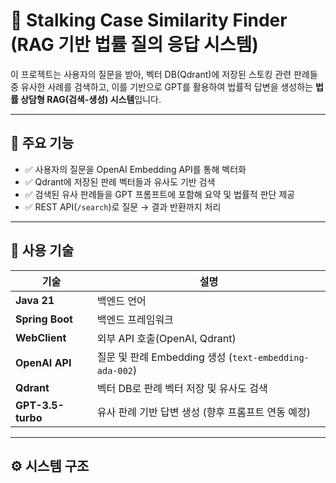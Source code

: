 # 🧠 Stalking Case Similarity Finder (RAG 기반 법률 질의 응답 시스템)

이 프로젝트는 사용자의 질문을 받아, 벡터 DB(Qdrant)에 저장된 스토킹 관련 판례들 중 유사한 사례를 검색하고, 이를 기반으로 GPT를 활용하여 법률적 답변을 생성하는 **법률 상담형 RAG(검색-생성) 시스템**입니다.

---

## 📌 주요 기능

- ✅ 사용자의 질문을 OpenAI Embedding API를 통해 벡터화
- ✅ Qdrant에 저장된 판례 벡터들과 유사도 기반 검색
- ✅ 검색된 유사 판례들을 GPT 프롬프트에 포함해 요약 및 법률적 판단 제공
- ✅ REST API(`/search`)로 질문 → 결과 반환까지 처리

---

## 🧰 사용 기술

| 기술               | 설명 |
|--------------------|------|
| **Java 21**        | 백엔드 언어 |
| **Spring Boot**    | 백엔드 프레임워크 |
| **WebClient**      | 외부 API 호출(OpenAI, Qdrant) |
| **OpenAI API**     | 질문 및 판례 Embedding 생성 (`text-embedding-ada-002`) |
| **Qdrant**         | 벡터 DB로 판례 벡터 저장 및 유사도 검색 |
| **GPT-3.5-turbo**  | 유사 판례 기반 답변 생성 (향후 프롬프트 연동 예정) |

---

## ⚙️ 시스템 구조

